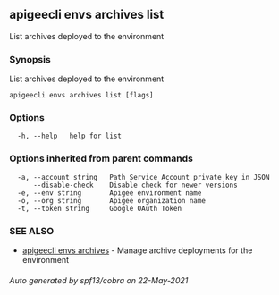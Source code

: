## apigeecli envs archives list

List archives deployed to the environment

### Synopsis

List archives deployed to the environment

```
apigeecli envs archives list [flags]
```

### Options

```
  -h, --help   help for list
```

### Options inherited from parent commands

```
  -a, --account string   Path Service Account private key in JSON
      --disable-check    Disable check for newer versions
  -e, --env string       Apigee environment name
  -o, --org string       Apigee organization name
  -t, --token string     Google OAuth Token
```

### SEE ALSO

* [apigeecli envs archives](apigeecli_envs_archives.md)	 - Manage archive deployments for the environment

###### Auto generated by spf13/cobra on 22-May-2021
